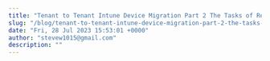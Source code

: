 ```yaml
---
title: "Tenant to Tenant Intune Device Migration Part 2 The Tasks of Rebooting and Restoring"
slug: "/blog/tenant-to-tenant-intune-device-migration-part-2-the-tasks-of-rebooting-and-restoring"
date: "Fri, 28 Jul 2023 15:53:01 +0000"
author: "stevew1015@gmail.com"
description: ""
---
```


